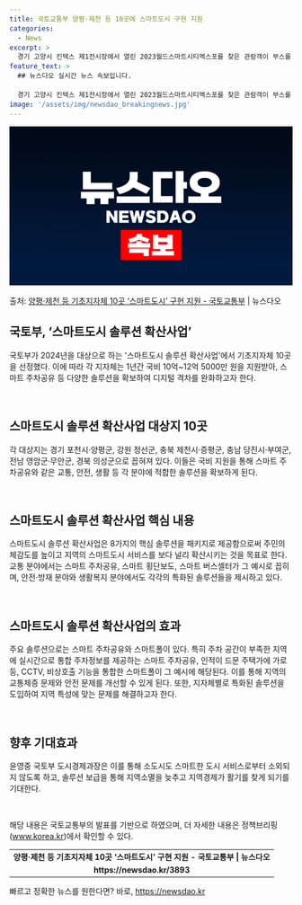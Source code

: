 ```yaml
---
title: 국토교통부 양평·제천 등 10곳에 스마트도시 구현 지원
categories:
  - News
excerpt: >
  경기 고양시 킨텍스 제1전시장에서 열린 2023월드스마트시티엑스포를 찾은 관람객이 부스를 둘러보고 있다. (…
feature_text: >
  ## 뉴스다오 실시간 뉴스 속보입니다.

  경기 고양시 킨텍스 제1전시장에서 열린 2023월드스마트시티엑스포를 찾은 관람객이 부스를 둘러보고 있다. (…
image: '/assets/img/newsdao_breakingnews.jpg'
---
```


![뉴스다오 속보](/assets/img/newsdao_breakingnews.jpg)

<p>출처: <a href="https://newsdao.kr/3893" rel="dofollow">양평·제천 등 기초지자체 10곳 ‘스마트도시’ 구현 지원 - 국토교통부</a> | 뉴스다오</p>

<h2 data-ke-size="size26">국토부, ‘스마트도시 솔루션 확산사업’</h2>
  
국토부가 2024년을 대상으로 하는 '스마트도시 솔루션 확산사업'에서 기초지자체 10곳을 선정했다. 이에 따라 각 지자체는 1년간 국비 10억~12억 5000만 원을 지원받아, 스마트 주차공유 등 다양한 솔루션을 확보하여 디지털 격차를 완화하고자 한다.

<p data-ke-size="size16">&nbsp;</p>
  
<h2 data-ke-size="size24">스마트도시 솔루션 확산사업 대상지 10곳</h2>

각 대상지는 경기 포천시·양평군, 강원 정선군, 충북 제천시·증평군, 충남 당진시·부여군, 전남 영암군·무안군, 경북 의성군으로 꼽혀져 있다. 이들은 국비 지원을 통해 스마트 주차공유와 같은 교통, 안전, 생활 등 각 분야에 적합한 솔루션을 확보하게 된다.

<p data-ke-size="size16">&nbsp;</p>
  
<h2 data-ke-size="size24">스마트도시 솔루션 확산사업 핵심 내용</h2>

스마트도시 솔루션 확산사업은 8가지의 핵심 솔루션을 패키지로 제공함으로써 주민의 체감도를 높이고 지역의 스마트도시 서비스를 보다 널리 확산시키는 것을 목표로 한다. 교통 분야에서는 스마트 주차공유, 스마트 횡단보도, 스마트 버스셸터가 그 예시로 꼽히며, 안전·방재 분야와 생활복지 분야에서도 각각의 특화된 솔루션들을 제시하고 있다.

<p data-ke-size="size16">&nbsp;</p>
  
<h2 data-ke-size="size24">스마트도시 솔루션 확산사업의 효과</h2>

주요 솔루션으로는 스마트 주차공유와 스마트폴이 있다. 특히 주차 공간이 부족한 지역에 실시간으로 통합 주차정보를 제공하는 스마트 주차공유, 인적이 드문 주택가에 가로등, CCTV, 비상호출 기능을 통합한 스마트폴이 그 예시에 해당된다. 이를 통해 지역의 교통체증 문제와 안전 문제를 개선할 수 있게 된다. 또한, 지자체별로 특화된 솔루션을 도입하여 지역 특성에 맞는 문제를 해결하고자 한다.

<p data-ke-size="size16">&nbsp;</p>
  
<h2 data-ke-size="size24">향후 기대효과</h2>

윤영중 국토부 도시경제과장은 이를 통해 소도시도 스마트한 도시 서비스로부터 소외되지 않도록 하고, 솔루션 보급을 통해 지역소멸을 늦추고 지역경제가 활기를 찾게 되기를 기대한다.

<p data-ke-size="size16">&nbsp;</p>
  
해당 내용은 국토교통부의 발표를 기반으로 하였으며, 더 자세한 내용은 정책브리핑(www.korea.kr)에서 확인할 수 있다.

<table>
  <tr>
    <td style="text-align: center; height: 17px;"><b>양평·제천 등 기초지자체 10곳 ‘스마트도시’ 구현 지원 - 국토교통부 | 뉴스다오</b></td>
  </tr>
  <tr>
    <td style="text-align: center; height: 17px;"><b>https://newsdao.kr/3893</b></td>
  </tr>
</table>
 

빠르고 정확한 뉴스를 원한다면? 바로, <a href="https://newsdao.kr" rel="dofollow">https://newsdao.kr</a>


